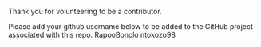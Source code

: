 Thank you for volunteering to be a contributor.

Please add your github username below to be added to the GitHub project associated with this repo.
RapooBonolo
ntokozo98
